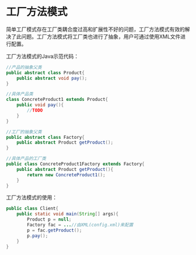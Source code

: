 # 工厂方法模式

简单工厂模式存在工厂类耦合度过高和扩展性不好的问题，工厂方法模式有效的解决了此问题。工厂方法模式将工厂类也进行了抽象，用户可通过使用XML文件进行配置。  

工厂方法模式的Java示范代码：
```Java
//产品的抽象父类
public abstract class Product{
    public abstract void pay();
}

//具体产品类
class ConcreteProduct1 extends Product{
    public void pay(){
        //TODO
    }
}

//工厂的抽象父类
public abstract class Factory{
    public abstract Product getProduct();
}

//具体产品的工厂类
public class ConcreteProduct1Factory extends Factory{
    public abstract Product getProduct(){
        return new ConcreteProduct1();
    }
}
```
工厂方法模式的使用：
```Java
public class Client{
    public static void main(String[] args){
        Product p = null;
        Factory fac = ...//由XML(config.xml)来配置
        p = fac.getProduct();
        p.pay();
    }
}
```
